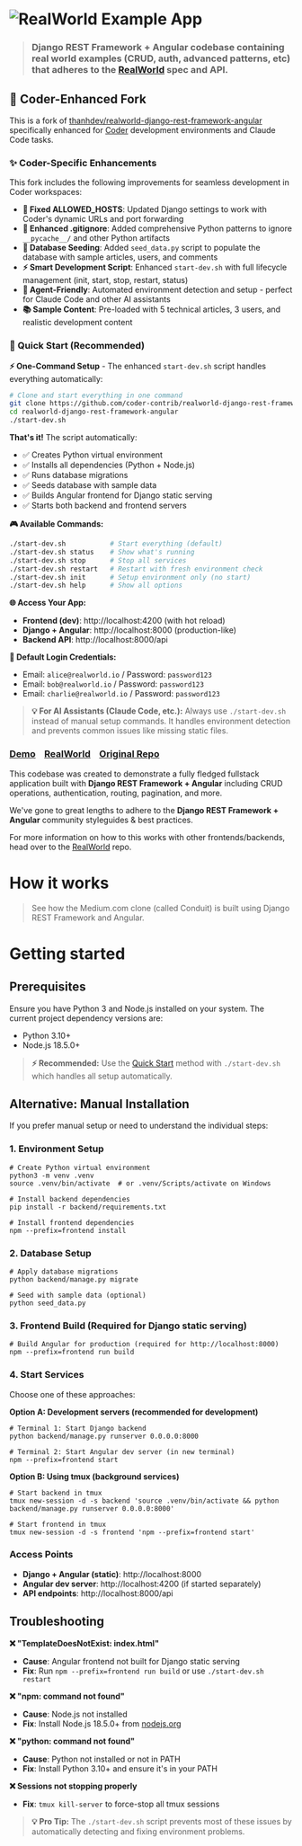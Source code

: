 # ![RealWorld Example App](logo.png)

> ### Django REST Framework + Angular codebase containing real world examples (CRUD, auth, advanced patterns, etc) that adheres to the [RealWorld](https://github.com/gothinkster/realworld) spec and API.

## 🚀 Coder-Enhanced Fork

This is a fork of [thanhdev/realworld-django-rest-framework-angular](https://github.com/thanhdev/realworld-django-rest-framework-angular) specifically enhanced for [Coder](https://coder.com) development environments and Claude Code tasks.

### ✨ Coder-Specific Enhancements

This fork includes the following improvements for seamless development in Coder workspaces:

- **🔧 Fixed ALLOWED_HOSTS**: Updated Django settings to work with Coder's dynamic URLs and port forwarding
- **🐍 Enhanced .gitignore**: Added comprehensive Python patterns to ignore `__pycache__/` and other Python artifacts
- **🌱 Database Seeding**: Added `seed_data.py` script to populate the database with sample articles, users, and comments
- **⚡ Smart Development Script**: Enhanced `start-dev.sh` with full lifecycle management (init, start, stop, restart, status)
- **🤖 Agent-Friendly**: Automated environment detection and setup - perfect for Claude Code and other AI assistants
- **📚 Sample Content**: Pre-loaded with 5 technical articles, 3 users, and realistic development content

### 🎯 Quick Start (Recommended)

**⚡ One-Command Setup** - The enhanced `start-dev.sh` script handles everything automatically:

```bash
# Clone and start everything in one command
git clone https://github.com/coder-contrib/realworld-django-rest-framework-angular.git
cd realworld-django-rest-framework-angular
./start-dev.sh
```

**That's it!** The script automatically:
- ✅ Creates Python virtual environment
- ✅ Installs all dependencies (Python + Node.js)
- ✅ Runs database migrations
- ✅ Seeds database with sample data
- ✅ Builds Angular frontend for Django static serving
- ✅ Starts both backend and frontend servers

**🎮 Available Commands:**
```bash
./start-dev.sh           # Start everything (default)
./start-dev.sh status    # Show what's running
./start-dev.sh stop      # Stop all services
./start-dev.sh restart   # Restart with fresh environment check
./start-dev.sh init      # Setup environment only (no start)
./start-dev.sh help      # Show all options
```

**🌐 Access Your App:**
- **Frontend (dev)**: http://localhost:4200 (with hot reload)
- **Django + Angular**: http://localhost:8000 (production-like)
- **Backend API**: http://localhost:8000/api

**🔑 Default Login Credentials:**
- Email: `alice@realworld.io` / Password: `password123`
- Email: `bob@realworld.io` / Password: `password123`
- Email: `charlie@realworld.io` / Password: `password123`

> **💡 For AI Assistants (Claude Code, etc.):** Always use `./start-dev.sh` instead of manual setup commands. It handles environment detection and prevents common issues like missing static files.

### [Demo](https://thanhdev.pythonanywhere.com/)&nbsp;&nbsp;&nbsp;&nbsp;[RealWorld](https://github.com/gothinkster/realworld)&nbsp;&nbsp;&nbsp;&nbsp;[Original Repo](https://github.com/thanhdev/realworld-django-rest-framework-angular)


This codebase was created to demonstrate a fully fledged fullstack application built with **Django REST Framework + Angular** including CRUD operations, authentication, routing, pagination, and more.

We've gone to great lengths to adhere to the **Django REST Framework + Angular** community styleguides & best practices.

For more information on how to this works with other frontends/backends, head over to the [RealWorld](https://github.com/gothinkster/realworld) repo.


# How it works

> See how the Medium.com clone (called Conduit) is built using Django REST Framework and Angular.

# Getting started

## Prerequisites
Ensure you have Python 3 and Node.js installed on your system. The current project dependency versions are:
- Python 3.10+
- Node.js 18.5.0+

> **⚡ Recommended:** Use the [Quick Start](#-quick-start-recommended) method with `./start-dev.sh` which handles all setup automatically.

## Alternative: Manual Installation

If you prefer manual setup or need to understand the individual steps:

### 1. Environment Setup
```shell
# Create Python virtual environment
python3 -m venv .venv
source .venv/bin/activate  # or .venv/Scripts/activate on Windows

# Install backend dependencies
pip install -r backend/requirements.txt

# Install frontend dependencies
npm --prefix=frontend install
```

### 2. Database Setup
```shell
# Apply database migrations
python backend/manage.py migrate

# Seed with sample data (optional)
python seed_data.py
```

### 3. Frontend Build (Required for Django static serving)
```shell
# Build Angular for production (required for http://localhost:8000)
npm --prefix=frontend run build
```

### 4. Start Services
Choose one of these approaches:

**Option A: Development servers (recommended for development)**
```shell
# Terminal 1: Start Django backend
python backend/manage.py runserver 0.0.0.0:8000

# Terminal 2: Start Angular dev server (in new terminal)
npm --prefix=frontend start
```

**Option B: Using tmux (background services)**
```shell
# Start backend in tmux
tmux new-session -d -s backend 'source .venv/bin/activate && python backend/manage.py runserver 0.0.0.0:8000'

# Start frontend in tmux
tmux new-session -d -s frontend 'npm --prefix=frontend start'
```

### Access Points
- **Django + Angular (static)**: http://localhost:8000
- **Angular dev server**: http://localhost:4200 (if started separately)
- **API endpoints**: http://localhost:8000/api

## Troubleshooting

**❌ "TemplateDoesNotExist: index.html"**
- **Cause**: Angular frontend not built for Django static serving
- **Fix**: Run `npm --prefix=frontend run build` or use `./start-dev.sh restart`

**❌ "npm: command not found"**
- **Cause**: Node.js not installed
- **Fix**: Install Node.js 18.5.0+ from [nodejs.org](https://nodejs.org)

**❌ "python: command not found"**
- **Cause**: Python not installed or not in PATH
- **Fix**: Install Python 3.10+ and ensure it's in your PATH

**❌ Sessions not stopping properly**
- **Fix**: `tmux kill-server` to force-stop all tmux sessions

> **💡 Pro Tip:** The `./start-dev.sh` script prevents most of these issues by automatically detecting and fixing environment problems.
